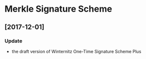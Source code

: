 # Merkle Signature Scheme  

## [2017-12-01]  
### Update    
+ the draft version of Winternitz One-Time Signature Scheme Plus  

